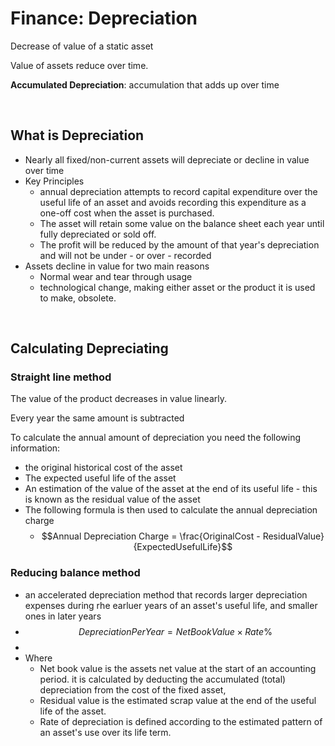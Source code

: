 # Finance: Depreciation

Decrease of value of a static asset

Value of assets reduce over time.


**Accumulated Depreciation**: accumulation that adds up over time

<br>

## What is Depreciation

 - Nearly all fixed/non-current assets will depreciate or decline in value over time
 - Key Principles
	 - annual depreciation attempts to record capital expenditure over the useful life of an asset and avoids recording this expenditure as a one-off cost when the asset is purchased. 
	 - The asset will retain some value on the balance sheet each year until fully depreciated or sold off.
	 - The profit will be reduced by the amount of that year's depreciation and will not be under - or over - recorded
 - Assets decline in value for two main reasons
	 - Normal wear and tear through usage
	 - technological change, making either asset or the product it is used to make, obsolete.


<br>

## Calculating Depreciating

### Straight line method

The value of the product decreases in value linearly.  


Every year the same amount is subtracted      



To calculate the annual amount of depreciation you need the following information:
 - the original historical cost of the asset
 - The expected useful life of the asset
 - An estimation of the value of the asset at the end of  its useful life - this is known as the residual value of the asset
 - The following formula is then used to calculate the annual depreciation charge
	 - $$Annual Depreciation Charge = \frac{OriginalCost - ResidualValue}{ExpectedUsefulLife}$$



### Reducing balance method
 - an accelerated depreciation method that records larger depreciation expenses during rhe earluer years of an asset's useful life, and smaller ones in later years
 - $$DepreciationPerYear = NetBookValue \times Rate\%$$
 - 
 - Where
	 - Net book value is the assets net value at the start of an accounting period. it is calculated by deducting the accumulated (total) depreciation from the cost of the fixed asset,
	 - Residual value is the estimated scrap value at the end of the useful life of the asset.
	 - Rate of depreciation is defined according to the estimated pattern of an asset's use over its life term.


